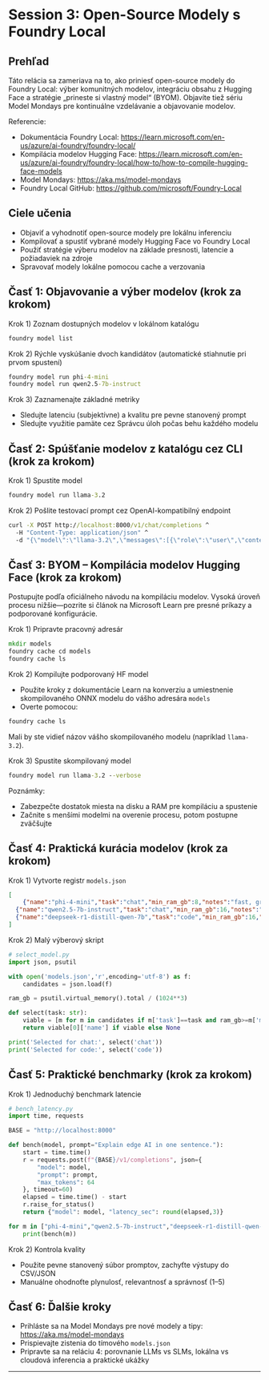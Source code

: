 <!--
CO_OP_TRANSLATOR_METADATA:
{
  "original_hash": "eb6ccbc99954b9db058c3fabdbf39cc5",
  "translation_date": "2025-09-23T01:00:58+00:00",
  "source_file": "Module08/03.OpenSourceModels.md",
  "language_code": "sk"
}
-->
# Session 3: Open-Source Modely s Foundry Local

## Prehľad

Táto relácia sa zameriava na to, ako priniesť open-source modely do Foundry Local: výber komunitných modelov, integráciu obsahu z Hugging Face a stratégie „prineste si vlastný model“ (BYOM). Objavíte tiež sériu Model Mondays pre kontinuálne vzdelávanie a objavovanie modelov.

Referencie:
- Dokumentácia Foundry Local: https://learn.microsoft.com/en-us/azure/ai-foundry/foundry-local/
- Kompilácia modelov Hugging Face: https://learn.microsoft.com/en-us/azure/ai-foundry/foundry-local/how-to/how-to-compile-hugging-face-models
- Model Mondays: https://aka.ms/model-mondays
- Foundry Local GitHub: https://github.com/microsoft/Foundry-Local

## Ciele učenia
- Objaviť a vyhodnotiť open-source modely pre lokálnu inferenciu
- Kompilovať a spustiť vybrané modely Hugging Face vo Foundry Local
- Použiť stratégie výberu modelov na základe presnosti, latencie a požiadaviek na zdroje
- Spravovať modely lokálne pomocou cache a verzovania

## Časť 1: Objavovanie a výber modelov (krok za krokom)

Krok 1) Zoznam dostupných modelov v lokálnom katalógu  
```cmd
foundry model list
```
  
Krok 2) Rýchle vyskúšanie dvoch kandidátov (automatické stiahnutie pri prvom spustení)  
```cmd
foundry model run phi-4-mini
foundry model run qwen2.5-7b-instruct
```
  
Krok 3) Zaznamenajte základné metriky  
- Sledujte latenciu (subjektívne) a kvalitu pre pevne stanovený prompt  
- Sledujte využitie pamäte cez Správcu úloh počas behu každého modelu  

## Časť 2: Spúšťanie modelov z katalógu cez CLI (krok za krokom)

Krok 1) Spustite model  
```cmd
foundry model run llama-3.2
```
  
Krok 2) Pošlite testovací prompt cez OpenAI-kompatibilný endpoint  
```cmd
curl -X POST http://localhost:8000/v1/chat/completions ^
  -H "Content-Type: application/json" ^
  -d "{\"model\":\"llama-3.2\",\"messages\":[{\"role\":\"user\",\"content\":\"Say hello in 5 words.\"}]}"

```
  

## Časť 3: BYOM – Kompilácia modelov Hugging Face (krok za krokom)

Postupujte podľa oficiálneho návodu na kompiláciu modelov. Vysoká úroveň procesu nižšie—pozrite si článok na Microsoft Learn pre presné príkazy a podporované konfigurácie.

Krok 1) Pripravte pracovný adresár  
```cmd
mkdir models
foundry cache cd models
foundry cache ls
```
  
Krok 2) Kompilujte podporovaný HF model  
- Použite kroky z dokumentácie Learn na konverziu a umiestnenie skompilovaného ONNX modelu do vášho adresára `models`  
- Overte pomocou:  
```cmd
foundry cache ls
```
  
Mali by ste vidieť názov vášho skompilovaného modelu (napríklad `llama-3.2`).  

Krok 3) Spustite skompilovaný model  
```cmd
foundry model run llama-3.2 --verbose
```
  
Poznámky:  
- Zabezpečte dostatok miesta na disku a RAM pre kompiláciu a spustenie  
- Začnite s menšími modelmi na overenie procesu, potom postupne zväčšujte  

## Časť 4: Praktická kurácia modelov (krok za krokom)

Krok 1) Vytvorte registr `models.json`  
```json
[
    {"name":"phi-4-mini","task":"chat","min_ram_gb":8,"notes":"fast, great for general chat"},
  {"name":"qwen2.5-7b-instruct","task":"chat","min_ram_gb":16,"notes":"larger context, good reasoning"},
  {"name":"deepseek-r1-distill-qwen-7b","task":"code","min_ram_gb":16,"notes":"coding-oriented"}
]
```
  
Krok 2) Malý výberový skript  
```python
# select_model.py
import json, psutil

with open('models.json','r',encoding='utf-8') as f:
    candidates = json.load(f)

ram_gb = psutil.virtual_memory().total / (1024**3)

def select(task: str):
    viable = [m for m in candidates if m['task']==task and ram_gb>=m['min_ram_gb']]
    return viable[0]['name'] if viable else None

print('Selected for chat:', select('chat'))
print('Selected for code:', select('code'))
```
  

## Časť 5: Praktické benchmarky (krok za krokom)

Krok 1) Jednoduchý benchmark latencie  
```python
# bench_latency.py
import time, requests

BASE = "http://localhost:8000"

def bench(model, prompt="Explain edge AI in one sentence."):
    start = time.time()
    r = requests.post(f"{BASE}/v1/completions", json={
        "model": model,
        "prompt": prompt,
        "max_tokens": 64
    }, timeout=60)
    elapsed = time.time() - start
    r.raise_for_status()
    return {"model": model, "latency_sec": round(elapsed,3)}

for m in ["phi-4-mini","qwen2.5-7b-instruct","deepseek-r1-distill-qwen-7b"]:
    print(bench(m))
```
  
Krok 2) Kontrola kvality  
- Použite pevne stanovený súbor promptov, zachyťte výstupy do CSV/JSON  
- Manuálne ohodnoťte plynulosť, relevantnosť a správnosť (1–5)  

## Časť 6: Ďalšie kroky
- Prihláste sa na Model Mondays pre nové modely a tipy: https://aka.ms/model-mondays  
- Prispievajte zistenia do tímového `models.json`  
- Pripravte sa na reláciu 4: porovnanie LLMs vs SLMs, lokálna vs cloudová inferencia a praktické ukážky  

---

